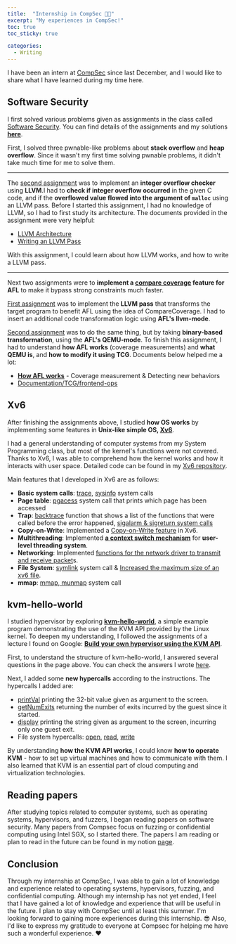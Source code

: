 ```yaml
---
title:  "Internship in CompSec 🧑‍💻"
excerpt: "My experiences in CompSec!"
toc: true
toc_sticky: true

categories:
  - Writing
---
```


I have been an intern at [CompSec](https://compsec.snu.ac.kr/) since last December, and I would like to share what I have learned during my time here. 

## Software Security

I first solved various problems given as assignments in the class called [Software Security](https://github.com/lifeasageek/snu-software-security-public/tree/spring-21). You can find details of the assignments and my solutions **[here](https://www.notion.so/snu-software-security-754d430013a94d2599faf34a0e19720a)**.

First, I solved three pwnable-like problems about **stack overflow** and **heap overflow**. Since it wasn't my first time solving pwnable problems, it didn't take much time for me to solve them.

---

The [second assignment](https://github.com/lifeasageek/snu-software-security-public/tree/spring-21/prog-assign-1) was to implement an **integer overflow checker** using **LLVM**.I had to **check if integer overflow occurred** in the given C code, and if the **overflowed value flowed into the argument of `malloc`** using an LLVM pass. Before I started this assignment, I had no knowledge of LLVM, so I had to first study its architecture. The documents provided in the assignment were very helpful:

- [LLVM Architecture](https://www.aosabook.org/en/llvm.html)
- [Writing an LLVM Pass](https://llvm.org/docs/WritingAnLLVMPass.html)

With this assignment, I could learn about how LLVM works, and how to write a LLVM pass. 

---

Next two assignments were to **implement a [compare coverage](https://andreafioraldi.github.io/articles/2019/07/20/aflpp-qemu-compcov.html) feature for AFL** to make it bypass strong constraints much faster.

[First assignment](https://github.com/lifeasageek/snu-software-security-public/tree/spring-21/prog-assign-2) was to implement the **LLVM pass** that transforms the target program to benefit AFL using the idea of CompareCoverage. I had to insert an additional code transformation logic using **AFL's llvm-mode**.

[Second assignment](https://github.com/lifeasageek/snu-software-security-public/tree/spring-21/prog-assign-3) was to do the same thing, but by taking **binary-based transformation**, using the **AFL's QEMU-mode**. To finish this assignment, I had to understand **how AFL works** (coverage measurements) and **what QEMU is**, and **how to modify it using TCG**. Documents below helped me a lot:

- **[How AFL works](https://afl-1.readthedocs.io/en/latest/about_afl.html#coverage-measurements)** - Coverage measurement & Detecting new behaviors
- [Documentation/TCG/frontend-ops](https://wiki.qemu.org/Documentation/TCG/frontend-ops)

## Xv6

After finishing the assignments above, I studied **how OS works** by implementing some features in **Unix-like simple OS, [Xv6](https://pdos.csail.mit.edu/6.828/2022/xv6.html)**. 

I had a general understanding of computer systems from my System Programming class, but most of the kernel's functions were not covered. Thanks to Xv6, I was able to comprehend how the kernel works and how it interacts with user space. Detailed code can be found in my [Xv6 repository](https://github.com/cw00h/xv6).

Main features that I developed in Xv6 are as follows:

- **Basic system calls**: [trace](https://github.com/cw00h/xv6/commit/ee2f0a2486864e09a6964eec3e41e5608259f44f), [sysinfo](https://github.com/cw00h/xv6/commit/b62297c310808c3135104069183d7f01982777fa) system calls
- **Page table**: [pgacess](https://github.com/cw00h/xv6/commit/ee4d06b91827a9978dcdec8d17716002980f3897) system call that prints which page has been accessed
- **Trap**: [backtrace](https://github.com/cw00h/xv6/commit/b20c93166afa1487c0479568e65503a8c33e62a8) function that shows a list of the functions that were called before the error happened, [sigalarm & sigreturn system calls](https://github.com/cw00h/xv6/commit/53673b6f9827f538dca02e729b457096951de486)
- **Copy-on-Write**: Implemented a [Copy-on-Write feature](https://github.com/cw00h/xv6/commit/36f1e31f05d7263961cd5bcbfb26bc202b774a07) in Xv6.
- **Multithreading**: Implemented **[a context switch mechanism](https://github.com/cw00h/xv6/commit/49b1e5e761e9fff2049a16f099e9948a9d61e338)** for **user-level threading system**.
- **Networking**: Implemented [functions for the network driver to transmit and receive packet](https://github.com/cw00h/xv6/commit/baf0049dbc627b9f9e6d2293fb1d328368c9a58c)s.
- **File System**: [symlink](https://github.com/cw00h/xv6/commit/ec32e20f2d422e675c0733b421227df99b28565f) system call & [Increased the maximum size of an xv6 file](https://github.com/cw00h/xv6/commit/9f1aa1972d537470750e853068a811147dd3f0aa).
- **mmap**: [mmap, munmap](https://github.com/cw00h/xv6/commit/6150bf4427c35d16fdc5443f410fdedb80828868) system call

## kvm-hello-world

I studied hypervisor by exploring [**kvm-hello-world**](https://github.com/cw00h/kvm-hello-world), a simple example program demonstrating the use of the KVM API provided by the Linux kernel. To deepen my understanding, I followed the assignments of a lecture I found on Google: **[Build your own hypervisor using the KVM API](https://www.cse.iitb.ac.in/~mythili/virtcc/pa/pa1.html)**.

First, to understand the structure of kvm-hello-world, I answered several questions in the page above. You can check the answers I wrote [here](https://github.com/cw00h/kvm-hello-world/blob/master/answers.txt).

Next, I added some **new hypercalls** according to the instructions. The hypercalls I added are:

- [printVal](https://github.com/cw00h/kvm-hello-world/commit/ab50a51d11767224cf585d1d7df2521bbc099856) printing the 32-bit value given as argument to the screen.
- [getNumExits](https://github.com/cw00h/kvm-hello-world/commit/74c32b06d0b3666517b18215f3d158d3a610f2db) returning the number of exits incurred by the guest since it started.
- [display](https://github.com/cw00h/kvm-hello-world/commit/7ca6babe5060c33aa502c1a304b3109195f53ef8) printing the string given as argument to the screen, incurring only one guest exit.
- File system hypercalls: [open](https://github.com/cw00h/kvm-hello-world/commit/67ddf8d773e2cee65509b4b2ef3c2c606989ea93), [read](https://github.com/cw00h/kvm-hello-world/commit/dd68aba29fe8ab6f292c6b35fa7db2d5cabbddfd), [write](https://github.com/cw00h/kvm-hello-world/commit/142c4f6dbf774ba34d1695c28244b2e9498efa5b)

By understanding **how the KVM API works**, I could know **how to operate KVM** - how to set up virtual machines and how to communicate with them. I also learned that KVM is an essential part of cloud computing and virtualization technologies. 

## Reading papers

After studying topics related to computer systems, such as operating systems, hypervisors, and fuzzers, I began reading papers on software security. Many papers from Compsec focus on fuzzing or confidential computing using Intel SGX, so I started there. The papers I am reading or plan to read in the future can be found in my notion [page](https://www.notion.so/cw00h/Research-Paper-2f38f4ea021848f9bdec36a48df20928?pvs=4).

## Conclusion

Through my internship at CompSec, I was able to gain a lot of knowledge and experience related to operating systems, hypervisors, fuzzing, and confidential computing. Although my internship has not yet ended, I feel that I have gained a lot of knowledge and experience that will be useful in the future. I plan to stay with CompSec until at least this summer. I'm looking forward to gaining more experiences during this internship. 😎 Also, I'd like to express my gratitude to everyone at Compsec for helping me have such a wonderful experience. ❤️